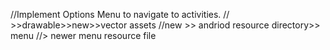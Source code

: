 //Implement Options Menu to navigate to activities.
// >>drawable>>new>>vector assets
//new >> andriod resource directory>> menu
//> newer menu resource file
